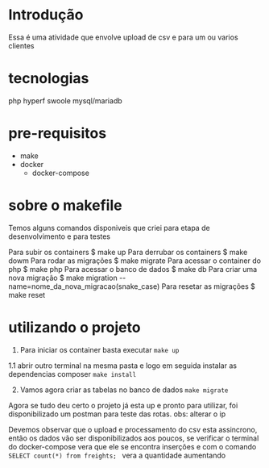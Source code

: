 # Introdução

Essa é uma atividade que envolve upload de csv e para um ou varios clientes

# tecnologias

php
hyperf
swoole
mysql/mariadb

# pre-requisitos
 - make
 - docker
   - docker-compose

# sobre o makefile
Temos alguns comandos disponiveis que criei para etapa de desenvolvimento e para testes

Para subir os containers
$ make up
Para derrubar os containers
$ make dowm
Para rodar as migrações
$ make migrate
Para acessar o container do php
$ make php
Para acessar o banco de dados
$ make db
Para criar uma nova migração
$ make migration --name=nome_da_nova_migracao(snake_case)
Para resetar as migrações 
$ make reset
# utilizando o projeto
1. Para iniciar os container basta executar
``make up``

1.1 abrir outro terminal na mesma pasta e logo em seguida instalar as dependencias composer
``make install``

2. Vamos agora criar as tabelas no banco de dados
``make migrate``

Agora se tudo deu certo o projeto já esta up e pronto para utilizar, foi disponibilizado um postman para teste das rotas. obs: alterar o ip

Devemos observar que o upload e processamento do csv esta assincrono, então os dados vão ser disponibilizados aos poucos, se verificar o terminal do docker-compose vera que ele se encontra inserções e com o comando ``SELECT count(*) from freights; `` vera a quantidade aumentando



